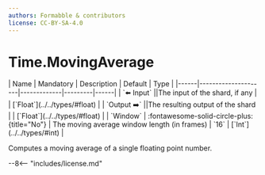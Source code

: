 ```yaml
---
authors: Formabble & contributors
license: CC-BY-SA-4.0
---
```



# Time.MovingAverage

<div class="sh-parameters" markdown="1">
| Name | Mandatory | Description | Default | Type |
|------|---------------------|-------------|---------|------|
| `⬅️ Input` ||The input of the shard, if any | | [`Float`](../../types/#float) |
| `Output ➡️` ||The resulting output of the shard | | [`Float`](../../types/#float) |
| `Window` | :fontawesome-solid-circle-plus:{title="No"}  | The moving average window length (in frames) | `16` | [`Int`](../../types/#int) |

</div>

Computes a moving average of a single floating point number.

--8<-- "includes/license.md"

